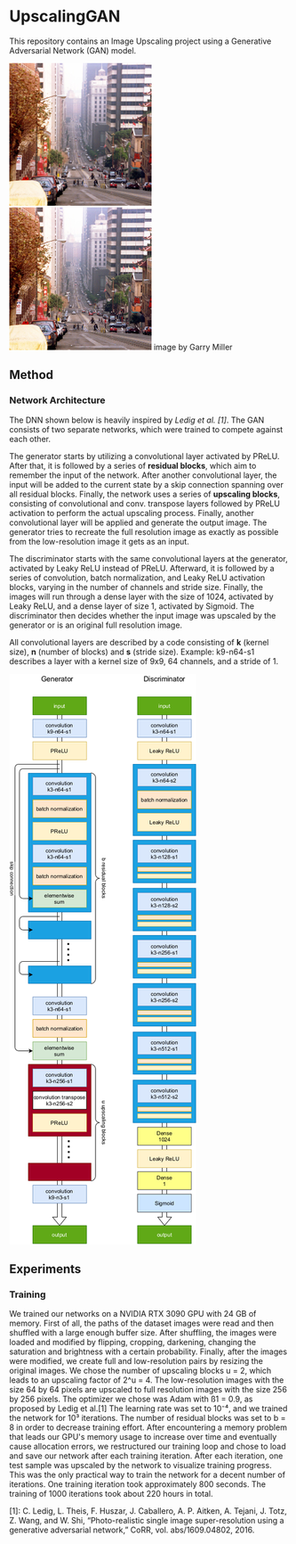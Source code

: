 # UpscalingGAN
This repository contains an Image Upscaling project using a Generative Adversarial Network (GAN) model. 

![low resolution image](doc/images/san-francisco-low.png "low resolution image")![high resolution image](doc/images/san-francisco-full.png "high resolution image")
image by Garry Miller

## Method
### Network Architecture
The DNN shown below is heavily inspired by <cite>Ledig et al. [1]</cite>. The GAN consists of two separate networks, which were trained to compete against each other.

The generator starts by utilizing a convolutional layer activated by PReLU. After that, it is followed by a series of **residual blocks**, which aim to remember the input of the network. After another convolutional layer, the input will be added to the current state by a skip connection spanning over all residual blocks. Finally, the network uses a series of **upscaling blocks**, consisting of convolutional and conv. transpose layers followed by PReLU activation to perform the actual upscaling process. Finally, another convolutional layer will be applied and generate the output image. The generator tries to recreate the full resolution image as exactly as possible from the low-resolution image it gets as an input.

The discriminator starts with the same convolutional layers at the generator, activated by Leaky ReLU instead of PReLU. Afterward, it is followed by a series of convolution, batch normalization, and Leaky ReLU activation blocks, varying in the number of channels and stride size. Finally, the images will run through a dense layer with the size of 1024, activated by Leaky ReLU, and a dense layer of size 1, activated by Sigmoid. The discriminator then decides whether the input image was upscaled by the generator or is an original full resolution image.

All convolutional layers are described by a code consisting of **k** (kernel size), **n** (number of blocks) and **s** (stride size). Example: k9-n64-s1 describes a layer with a kernel size of 9x9, 64 channels, and a stride of 1. 

![model](doc/images/gen_and_dis.png "model")

## Experiments

### Training

We trained our networks on a NVIDIA RTX 3090 GPU with 24 GB of memory. First of all, the paths of the dataset images were read and then shuffled with a large enough buffer size. After shuffling, the images were loaded and modified by flipping, cropping, darkening, changing the saturation and brightness with a certain probability. Finally, after the images were modified, we create full and low-resolution pairs by resizing the original images. We chose the number of upscaling blocks u = 2, which leads to an upscaling factor of 2^u = 4. The low-resolution images with the size 64 by 64 pixels are upscaled to full resolution images with the size 256 by 256 pixels.
The optimizer we chose was Adam with ß1 = 0.9, as proposed by Ledig et al.[1] The learning rate was set to 10⁻⁴, and we trained the network for 10³ iterations.
The number of residual blocks was set to b = 8 in order to decrease training effort. 
After encountering a memory problem that leads our GPU's memory usage to increase over time and eventually cause allocation errors, we restructured our training loop and chose to load and save our network after each training iteration. 
After each iteration, one test sample was upscaled by the network to visualize training progress.
This was the only practical way to train the network for a decent number of iterations. One training iteration took approximately 800 seconds. The training of 1000 iterations took about 220 hours in total.


[1]: C. Ledig, L. Theis, F. Huszar, J. Caballero, A. P. Aitken,
A. Tejani, J. Totz, Z. Wang, and W. Shi, “Photo-realistic single
image super-resolution using a generative adversarial network,”
CoRR, vol. abs/1609.04802, 2016.
